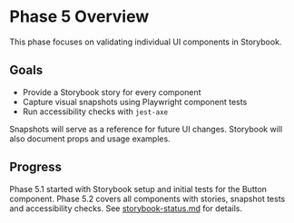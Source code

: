 # Phase 5 Overview

This phase focuses on validating individual UI components in Storybook.

## Goals
- Provide a Storybook story for every component
- Capture visual snapshots using Playwright component tests
- Run accessibility checks with `jest-axe`

Snapshots will serve as a reference for future UI changes. Storybook will also document props and usage examples.

## Progress
Phase 5.1 started with Storybook setup and initial tests for the Button component.
Phase 5.2 covers all components with stories, snapshot tests and accessibility checks.
See [storybook-status.md](../components/storybook-status.md) for details.